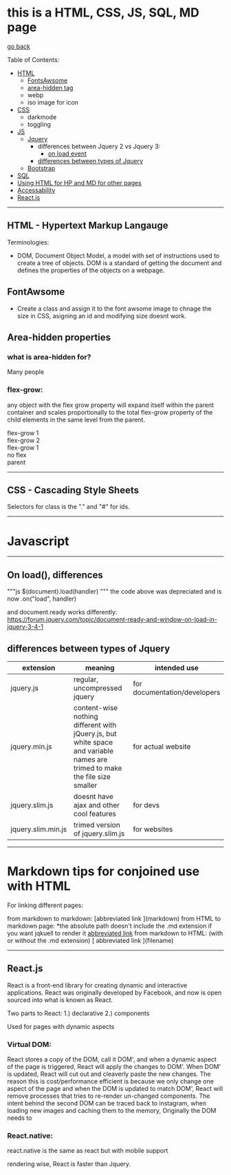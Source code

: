 # this is a HTML, CSS, JS, SQL, MD page

[go back](../../)


Table of Contents:
  - [HTML](#htmlMain)
    - [FontsAwsome](#fontawsome)
    - [area-hidden tag](#areaHidden)
    - webp
    - iso image for icon
  - [CSS](#css)
    - darkmode
    - toggling
  - [JS](#js)
    - [Jquery](#jquery)
      - differences between Jquery 2 vs Jquery 3:
        - [on load event](#onload)
      - [differences between types of Jquery](#diffJquery)
    - [Bootstrap](#bootstrap)
  - [SQL](#sql)
  - [Using HTML for HP and MD for other pages](#mdtips)
  - [Accessability](#access)
  - [React.js](#react)


---
<a id = "htmlMain"></a>

## HTML - Hypertext Markup Langauge
Terminologies:
- DOM, Document Object Model, a model with set of instructions used to create a tree of objects.  DOM is a standard of getting the document and defines the properties of the objects on a webpage.


<a id = "fontawsome"></a>

## FontAwsome
- Create a class and assign it to the font awsome image to chnage the size in CSS, asigning an id and modifying size doesnt work.

<a id="areaHidden"></a>

## Area-hidden properties

### what is area-hidden for?
Many people

### flex-grow:
any object with the flex grow property will expand itself within the parent container and scales proportionally to the total flex-grow property of the child elements in the same level from the parent.

<div style='width:70%'>
  <div class='flexChild'>flex-grow 1</div>
  <div class='flexChild2'>flex-grow 2</div>
  <div class='flexChild'>flex-grow 1</div>
  <div>no flex</div>
</div>
<style>
  .flexChild {
    flex-grow:1;
  }
  .flexChild2 {
    flex-grow:2;
  }
</style>
parent

---
<a id = "css"></a>

## CSS - Cascading Style Sheets


Selectors for class is the "." and "#" for ids.


---
<a id = "js"></a>
# Javascript

---
<a id = "onload"></a>

## On load(), differences

"""js
$(document).load(handler)
"""
the code above was depreciated and is now .on("load", handler)

and document.ready works differently:
https://forum.jquery.com/topic/document-ready-and-window-on-load-in-jquery-3-4-1

<a id = "JqueryType"></a>

## differences between types of Jquery

| extension | meaning | intended use |
|---|---|---|
| jquery.js | regular, uncompressed jquery | for documentation/developers |
|jquery.min.js | content-wise nothing different with jQuery.js, but white space and variable names are trimed to make the file size smaller | for actual website |
| jquery.slim.js | doesnt have ajax and other cool features | for devs |
| jquery.slim.min.js | trimed version of jquery.slim.js | for websites |



---
<a id = "mdtips"></a>

# Markdown tips for conjoined use with HTML

For linking different pages:

  from markdown to markdown:
    \[abbreviated link \](markdown)
  from HTML to markdown page:
    *the absolute path doesn't include the .md extension if you want jqkuell to render it
    <a href="https://absolute_path_to_markdown_page"> abbreviated link<a/>
  from markdown to HTML: (with or without the .md extension)
  \[ abbreviated link \](filename)




---
<a id = "react"></a>

## React.js

React is a front-end library for creating dynamic and interactive applications.  React was originally developed by Facebook, and now is open sourced into what is known as React.

Two parts to React: 1.) declarative 2.) components

Used for pages with dynamic aspects

### Virtual DOM:
React stores a copy of the DOM, call it DOM', and when a dynamic aspect of the page is triggered, React will apply the changes to DOM'.  When DOM' is updated, React will cut out and cleaverly paste the new changes. The reason this is cost/performance efficient is because we only change one aspect of the page and when the DOM is updated to match DOM', React will remove processes that tries to re-render un-changed components. The intent behind the second DOM can be traced back to instagram, when loading new images and caching them to the memory, Originally the DOM needs to

### React.native:
react.native is the same as react but with mobile support

rendering wise, React is faster than Jquery.